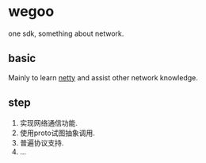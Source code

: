 # wegoo

one sdk, something about network.

## basic 
Mainly to learn [netty](https://github.com/zhenwei1108/netty.git) and assist other network knowledge.



## step
1. 实现网络通信功能.
2. 使用proto试图抽象调用.
3. 普遍协议支持.
4. ...